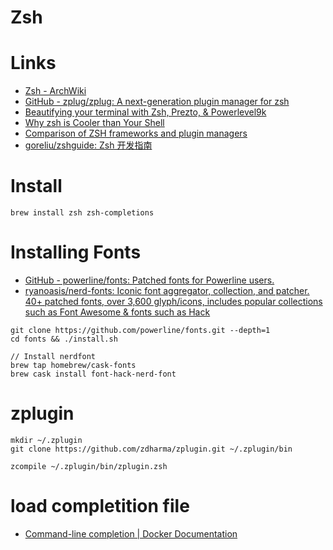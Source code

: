 # Zsh

# Links

* [Zsh - ArchWiki](https://wiki.archlinux.org/index.php/Zsh)
* [GitHub - zplug/zplug: A next-generation plugin manager for zsh](https://github.com/zplug/zplug)
* [Beautifying your terminal with Zsh, Prezto, & Powerlevel9k](https://medium.com/@oldwestaction/beautifying-your-terminal-with-zsh-prezto-powerlevel9k-9e8de2023046)
* [Why zsh is Cooler than Your Shell](https://www.slideshare.net/brendon_jag/why-zsh-is-cooler-than-your-shell?next_slideshow=1)
* [Comparison of ZSH frameworks and plugin managers](https://gist.github.com/laggardkernel/4a4c4986ccdcaf47b91e8227f9868ded)
* [goreliu/zshguide: Zsh 开发指南](https://github.com/goreliu/zshguide)

# Install

```
brew install zsh zsh-completions
```

# Installing Fonts

* [GitHub - powerline/fonts: Patched fonts for Powerline users.](https://github.com/powerline/fonts)
* [ryanoasis/nerd-fonts: Iconic font aggregator, collection, and patcher. 40+ patched fonts, over 3,600 glyph/icons, includes popular collections such as Font Awesome & fonts such as Hack](https://github.com/ryanoasis/nerd-fonts)

```
git clone https://github.com/powerline/fonts.git --depth=1
cd fonts && ./install.sh

// Install nerdfont
brew tap homebrew/cask-fonts
brew cask install font-hack-nerd-font
```
# zplugin

```
mkdir ~/.zplugin
git clone https://github.com/zdharma/zplugin.git ~/.zplugin/bin

zcompile ~/.zplugin/bin/zplugin.zsh
```

# load completition file

* [Command-line completion | Docker Documentation](https://docs.docker.com/machine/completion/)


